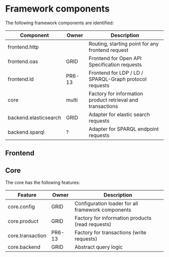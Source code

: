 # Framework components

The following framework components are identified:

Component             | Owner  | Description
----------------------|--------|-----------------------------------------------------------------
frontend.http         |        | Routing, starting point for any frontend request
frontend.oas          | GRID   | Frontend for Open API Specification requests
frontend.ld           | PR6-13 | Frontend for LDP / LD / SPARQL-Graph protocol requests
core                  | multi  | Factory for information product retrieval and transactions
backend.elasticsearch | GRID   | Adapter for elastic search requests
backend.sparql        | ?      | Adapter for SPARQL endpoint requests

## Frontend

## Core

The core has the following features:

Feature          | Owner  | Description
-----------------|--------|-------------------------------------------------------
core.config      | GRID   | Configuration loader for all framework components
core.product     | GRID   | Factory for information products (read requests)
core.transaction | PR6-13 | Factory for transactions (write requests)
core.backend     | GRID   | Abstract query logic
